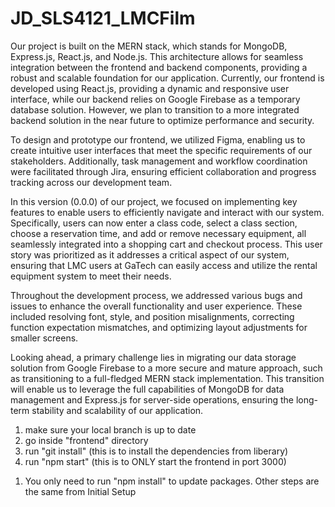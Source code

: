 # JD_SLS4121_LMCFilm
<!-- technology tools and platforms used, feature implemented for this version 0.0.0, including the rationale for selecting it, bugs fixed, and known issues. See the details in assignment description. -->

Our project is built on the MERN stack, which stands for MongoDB, Express.js, React.js, and Node.js. This architecture allows for seamless integration between the frontend and backend components, providing a robust and scalable foundation for our application. Currently, our frontend is developed using React.js, providing a dynamic and responsive user interface, while our backend relies on Google Firebase as a temporary database solution. However, we plan to transition to a more integrated backend solution in the near future to optimize performance and security.

To design and prototype our frontend, we utilized Figma, enabling us to create intuitive user interfaces that meet the specific requirements of our stakeholders. Additionally, task management and workflow coordination were facilitated through Jira, ensuring efficient collaboration and progress tracking across our development team.

In this version (0.0.0) of our project, we focused on implementing key features to enable users to efficiently navigate and interact with our system. Specifically, users can now enter a class code, select a class section, choose a reservation time, and add or remove necessary equipment, all seamlessly integrated into a shopping cart and checkout process. This user story was prioritized as it addresses a critical aspect of our system, ensuring that LMC users at GaTech can easily access and utilize the rental equipment system to meet their needs.

Throughout the development process, we addressed various bugs and issues to enhance the overall functionality and user experience. These included resolving font, style, and position misalignments, correcting function expectation mismatches, and optimizing layout adjustments for smaller screens.

Looking ahead, a primary challenge lies in migrating our data storage solution from Google Firebase to a more secure and mature approach, such as transitioning to a full-fledged MERN stack implementation. This transition will enable us to leverage the full capabilities of MongoDB for data management and Express.js for server-side operations, ensuring the long-term stability and scalability of our application.






<!-- Frontend Initial Setup -->

1. make sure your local branch is up to date
2. go inside "frontend" directory
3. run "git install" (this is to install the dependencies from liberary)
4. run "npm start" (this is to ONLY start the frontend in port 3000)

<!-- Frontend Update -->

1. You only need to run "npm install" to update packages. Other steps are the same from Initial Setup
